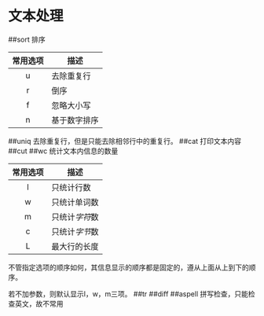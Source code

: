文本处理
========
##sort
排序

|常用选项|描述|
|:------:|----|
|u|去除重复行
|r|倒序
|f|忽略大小写
|n|基于数字排序
##uniq
去除重复行，但是只能去除相邻行中的重复行。
##cat
打印文本内容
##cut
##wc
统计文本内信息的数量

|常用选项|描述|
|:------:|----|
|l|只统计行数|
|w|只统计单词数|
|m|只统计*字符*数|
|c|只统计*字节*数|
|L|最大行的长度|
不管指定选项的顺序如何，其信息显示的顺序都是固定的，遵从上面从上到下的顺序。

若不加参数，则默认显示l，w，m三项。
##tr
##diff
##aspell
拼写检查，只能检查英文，故不常用
